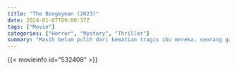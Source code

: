 ```yaml
---
title: "The Boogeyman (2023)"
date: 2024-01-07T09:00:37Z
tags: ["Movie"]
categories: ["Horror", "Mystery", "Thriller"]
summary: "Masih belum pulih dari kematian tragis ibu mereka, seorang gadis remaja dan adik perempuannya mendapati diri mereka diganggu oleh kehadiran sadis di rumah mereka dan berjuang untuk mendapatkan perhatian dari ayah mereka yang berduka sebelum terlambat."
---
```



<mux-player stream-type="on-demand"
src="https://kp3d-my.sharepoint.com/personal/ryoo_kp3d_onmicrosoft_com/_layouts/15/download.aspx?share=EQjyZm4Nr8pFnjrBnxjHAz4BWhu9nRHA0Arn5kibG8LZgQ" prefer-playback="mse" controls>

</mux-player>


{{< movieinfo id="532408" >}}

<script src="https://cdn.jsdelivr.net/npm/@mux/mux-player"></script>

 <script type="application/ld+json ">
{
"@context": "https://schema.org/",
"@type": "VideoObject",
"name": "The Boogeyman",
"contentUrl": "https://stream.mux.com/NCnok9at2sZ3OIrp6w8zJLa9YNn8Wxec01K00pwq9IEAY.m3u8",
"thumbnailUrl": "https://www.themoviedb.org/t/p/original/9eSoJrj8LkbUzuPSJzgSXWKexKj.jpg?width=314&fit_mode=preserve&time=25",
"uploadDate": "2024-01-07T09:00:37Z",
}

</script>
